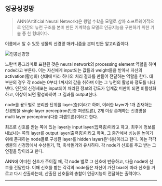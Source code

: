 ## 잉공싱경망

> ANN(Artificial Neural Network)은 행렬 수학을 모델로 삼아 소프트웨어적으로 인간의 뉴런 구조를 본떠 만든 기계학습 모델로 인공지능을 구현하기 위한 기술 중 한 형태이다.

이름에서 알 수 있듯 생물의 신경망 매커니즘을 본떠 만든 알고리즘이다.

![인공신경망](https://github.com/user-attachments/assets/a7d88944-e430-4459-9d28-8638bfaf6091)

노란색 동그라미로 표현된 것은 neural network의 processing element 역할을 하며 node라고 부른다. 이는 자신에게 input되는 값들과 weight들을 받아서 자신의 activation(활성화) 상태에 따라 하나의 처리 결과를 만들어 전달하는 역할을 한다. 대부분의 경우 각 node는 0부터 1까지의 값을 취하며 이는 그 뉴런의 활성화 정도를 나타낸다. 인간의 신경세포는 input되어 처리된 정보의 강도가 임계값 미만이 되면 비활성화하고, 이상이 되면 활성화하여 그 결과를 output한다.

node를 용도별로 분리한 단위를 layer(층)이라고 하며, 이러한 layer가 1개 존재하는 신경망을 single layer perceptron(단층 퍼셉트론), 2개 이상 존재하는 신경망을 multi layer perceptron(다층 퍼셉트론)이라고 한다.

최초로 신호를 받는 쪽에 있는 layer는 input layer(입력층)이라고 하고, 최후에 정보를 내보내는 쪽의 layer를 output layer(출력층)이라고 하며, 그 중간에서 성능을 높이기 위해 존재하는 node들로 구성된 layer를 hidden layer(은닉층)이라고 한다. 이는 각각 생물의 신경망에서 수상돌기, 핵, 축삭돌기와 유사하다. 각 node가 신호를 주고 받는 그 연결을 망이라고 한다.

ANN에 어떠한 신호가 주어질 때, 각 node 별로 그 신호에 반응하고, 다음 node에 신호를 전달한다. 이때 신호를 받는 각각의 node들은 자신이 가진 bias에 따라 신호를 거르고 다시 산출하는데, 산출된 신호들의 총합이 인공지능이 전달하는 출력이다.

---
